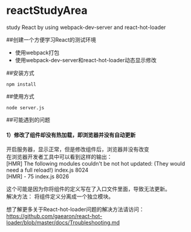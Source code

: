 # reactStudyArea
study React by using webpack-dev-server and react-hot-loader

##创建一个方便学习React的测试环境
* 使用webpack打包
* 使用webpack-dev-server和react-hot-loader动态显示修改

##安装方式
```
npm install
```

##使用方式
```
node server.js
```

##可能遇到的问题
#### 1）修改了组件却没有热加载，即浏览器并没有自动更新
开启服务器，显示正常，但是修改组件后，浏览器并没有改变<br/>
在浏览器开发者工具中可以看到这样的输出：<br/>
[HMR] The following modules couldn't be not hot updated: (They would need a full reload!)     index.js 8024<br/>
[HMR] - 75                                                                                    index.js 8026<br/>

这个可能是因为你将组件的定义写在了入口文件里面，导致无法更新。<br/>
解决方法： 将组件定义分离成一个独立模块。<br/>

想了解更多关于React-hot-loader问题的解决方法请访问：<br/>
https://github.com/gaearon/react-hot-loader/blob/master/docs/Troubleshooting.md
